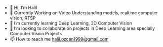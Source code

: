 - 👋 Hi, I’m Halil
- 👀 Currently Working on Video Understanding models, realtime computer vision, RTSP 
- 🌱 I’m currently learning Deep Learning, 3D Computer Vision
- 💞️ I’m looking to collaborate on projects in Deep Learning area specially Computer Vision Projects 
- 📫 How to reach me halil.ozcan1999@gmail.com 

<!---
xalil8/xalil8 is a ✨ special ✨ repository because its `README.md` (this file) appears on your GitHub profile.
You can click the Preview link to take a look at your changes.
--->

